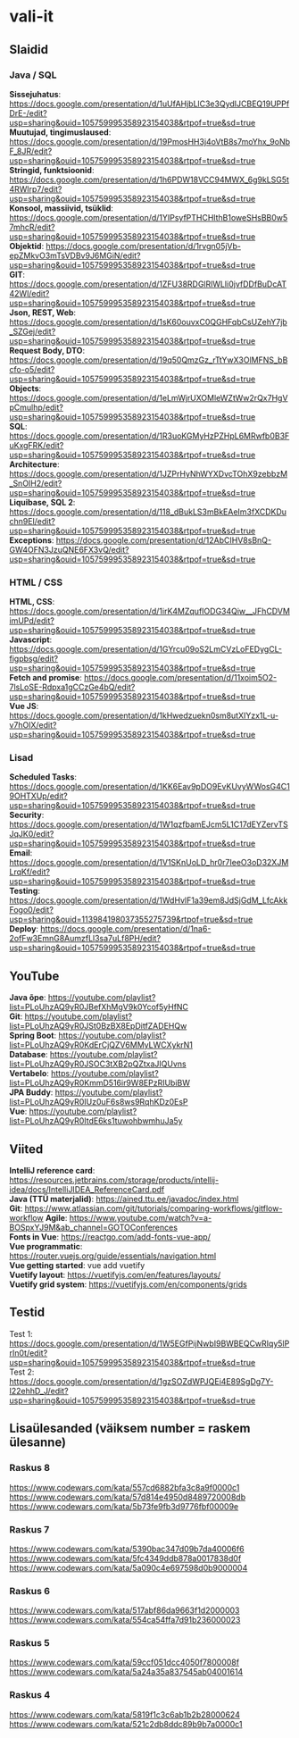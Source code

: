 # vali-it

## Slaidid

### Java / SQL
**Sissejuhatus**: https://docs.google.com/presentation/d/1uUfAHjbLlC3e3QydIJCBEQ19UPPfDrE-/edit?usp=sharing&ouid=105759995358923154038&rtpof=true&sd=true   
**Muutujad, tingimuslaused**: https://docs.google.com/presentation/d/19PmosHH3j4oVtB8s7moYhx_9oNbF_8JR/edit?usp=sharing&ouid=105759995358923154038&rtpof=true&sd=true  
**Stringid, funktsioonid**: https://docs.google.com/presentation/d/1h6PDW18VCC94MWX_6g9kLSG5t4RWlrp7/edit?usp=sharing&ouid=105759995358923154038&rtpof=true&sd=true  
**Konsool, massiivid, tsüklid**: https://docs.google.com/presentation/d/1YIPsyfPTHCHlthB1oweSHsBB0w57mhcR/edit?usp=sharing&ouid=105759995358923154038&rtpof=true&sd=true  
**Objektid**:  https://docs.google.com/presentation/d/1rvgn05jVb-epZMkvO3mTsVDBv9J6MGiN/edit?usp=sharing&ouid=105759995358923154038&rtpof=true&sd=true  
**GIT**: https://docs.google.com/presentation/d/1ZFU38RDGlRlWLIi0jvfDDfBuDcAT42Wl/edit?usp=sharing&ouid=105759995358923154038&rtpof=true&sd=true  
**Json, REST, Web**: https://docs.google.com/presentation/d/1sK60ouvxC0QGHFqbCsUZehY7jb_SZGej/edit?usp=sharing&ouid=105759995358923154038&rtpof=true&sd=true  
**Request Body, DTO**: https://docs.google.com/presentation/d/19q50QmzGz_rTtYwX3OlMFNS_bBcfo-o5/edit?usp=sharing&ouid=105759995358923154038&rtpof=true&sd=true  
**Objects**: https://docs.google.com/presentation/d/1eLmWjrUXOMleWZtWw2rQx7HgVpCmulhp/edit?usp=sharing&ouid=105759995358923154038&rtpof=true&sd=true  
**SQL**: https://docs.google.com/presentation/d/1R3uoKGMyHzPZHpL6MRwfb0B3FuKxgFRK/edit?usp=sharing&ouid=105759995358923154038&rtpof=true&sd=true  
**Architecture**: https://docs.google.com/presentation/d/1JZPrHyNhWYXDvcTOhX9zebbzM_SnOIH2/edit?usp=sharing&ouid=105759995358923154038&rtpof=true&sd=true  
**Liquibase, SQL 2**: https://docs.google.com/presentation/d/118_dBukLS3mBkEAeIm3fXCDKDuchn9El/edit?usp=sharing&ouid=105759995358923154038&rtpof=true&sd=true  
**Exceptions**: https://docs.google.com/presentation/d/12AbCIHV8sBnQ-GW4OFN3JzuQNE6FX3vQ/edit?usp=sharing&ouid=105759995358923154038&rtpof=true&sd=true    
### HTML / CSS
**HTML, CSS**: https://docs.google.com/presentation/d/1irK4MZqufIODG34Qiw__JFhCDVMimUPd/edit?usp=sharing&ouid=105759995358923154038&rtpof=true&sd=true  
**Javascript**: https://docs.google.com/presentation/d/1GYrcu09oS2LmCVzLoFEDygCL-figpbsg/edit?usp=sharing&ouid=105759995358923154038&rtpof=true&sd=true  
**Fetch and promise**: https://docs.google.com/presentation/d/11xoim5O2-7lsLoSE-Rdpxa1gCCzGe4bQ/edit?usp=sharing&ouid=105759995358923154038&rtpof=true&sd=true  
**Vue JS**: https://docs.google.com/presentation/d/1kHwedzuekn0sm8utXIYzx1L-u-v7hOlX/edit?usp=sharing&ouid=105759995358923154038&rtpof=true&sd=true  
### Lisad
**Scheduled Tasks**: https://docs.google.com/presentation/d/1KK6Eav9pDO9EvKUvyWWosG4C19OHTXUp/edit?usp=sharing&ouid=105759995358923154038&rtpof=true&sd=true  
**Security**: https://docs.google.com/presentation/d/1W1qzfbamEJcm5L1C17dEYZervTSJqJK0/edit?usp=sharing&ouid=105759995358923154038&rtpof=true&sd=true  
**Email**: https://docs.google.com/presentation/d/1V1SKnUoLD_hr0r7IeeO3oD32XJMLrqKf/edit?usp=sharing&ouid=105759995358923154038&rtpof=true&sd=true  
**Testing**: https://docs.google.com/presentation/d/1WdHvlF1a39em8JdSjGdM_LfcAkkFogo0/edit?usp=sharing&ouid=113984198037355275739&rtpof=true&sd=true  
**Deploy**: https://docs.google.com/presentation/d/1na6-2ofFw3EmnG8AumzfLl3sa7uLf8PH/edit?usp=sharing&ouid=105759995358923154038&rtpof=true&sd=true  


##  YouTube
**Java õpe**: https://youtube.com/playlist?list=PLoUhzAQ9yR0JBefXhMgV9k0Ycof5yHfNC  
**Git**: https://youtube.com/playlist?list=PLoUhzAQ9yR0JSt0BzBX8EpDitfZADEHQw  
**Spring Boot**: https://youtube.com/playlist?list=PLoUhzAQ9yR0KdErCjQZV6MMyLWCXykrN1  
**Database**: https://youtube.com/playlist?list=PLoUhzAQ9yR0JSOC3tXB2pQZtxaJIQUvns  
**Vertabelo**: https://youtube.com/playlist?list=PLoUhzAQ9yR0KmmD516ir9W8EPzRIUbiBW  
**JPA Buddy**: https://youtube.com/playlist?list=PLoUhzAQ9yR0IUz0uF6s8ws9RqhKDz0EsP  
**Vue**: https://youtube.com/playlist?list=PLoUhzAQ9yR0ItdE6ks1tuwohbwmhuJa5y  


##  Viited
**IntelliJ reference card**: https://resources.jetbrains.com/storage/products/intellij-idea/docs/IntelliJIDEA_ReferenceCard.pdf  
**Java (TTÜ materjalid)**: https://ained.ttu.ee/javadoc/index.html  
**Git**: https://www.atlassian.com/git/tutorials/comparing-workflows/gitflow-workflow
**Agile**: https://www.youtube.com/watch?v=a-BOSpxYJ9M&ab_channel=GOTOConferences  
**Fonts in Vue**: https://reactgo.com/add-fonts-vue-app/  
**Vue programmatic**: https://router.vuejs.org/guide/essentials/navigation.html  
**Vue getting started**: vue add vuetify  
**Vuetify layout**: https://vuetifyjs.com/en/features/layouts/  
**Vuetify grid system**: https://vuetifyjs.com/en/components/grids

## Testid
Test 1: https://docs.google.com/presentation/d/1W5EGfPijNwbI9BWBEQCwRIqy5lPrIn0t/edit?usp=sharing&ouid=105759995358923154038&rtpof=true&sd=true  
Test 2: https://docs.google.com/presentation/d/1gzSOZdWPJQEi4E89SgDg7Y-I22ehhD_J/edit?usp=sharing&ouid=105759995358923154038&rtpof=true&sd=true

## Lisaülesanded (väiksem number = raskem ülesanne)
### Raskus 8
https://www.codewars.com/kata/557cd6882bfa3c8a9f0000c1  
https://www.codewars.com/kata/57d814e4950d8489720008db  
https://www.codewars.com/kata/5b73fe9fb3d9776fbf00009e
### Raskus 7
https://www.codewars.com/kata/5390bac347d09b7da40006f6  
https://www.codewars.com/kata/5fc4349ddb878a0017838d0f  
https://www.codewars.com/kata/5a090c4e697598d0b9000004
### Raskus 6
https://www.codewars.com/kata/517abf86da9663f1d2000003  
https://www.codewars.com/kata/554ca54ffa7d91b236000023
### Raskus 5
https://www.codewars.com/kata/59ccf051dcc4050f7800008f  
https://www.codewars.com/kata/5a24a35a837545ab04001614
### Raskus 4
https://www.codewars.com/kata/5819f1c3c6ab1b2b28000624  
https://www.codewars.com/kata/521c2db8ddc89b9b7a0000c1  
